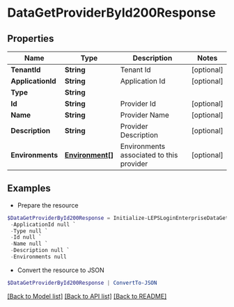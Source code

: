# DataGetProviderById200Response
## Properties

Name | Type | Description | Notes
------------ | ------------- | ------------- | -------------
**TenantId** | **String** | Tenant Id | [optional] 
**ApplicationId** | **String** | Application Id | [optional] 
**Type** | **String** |  | 
**Id** | **String** | Provider Id | [optional] 
**Name** | **String** | Provider Name | [optional] 
**Description** | **String** | Provider Description | [optional] 
**Environments** | [**Environment[]**](Environment.md) | Environments associated to this provider | [optional] 

## Examples

- Prepare the resource
```powershell
$DataGetProviderById200Response = Initialize-LEPSLoginEnterpriseDataGetProviderById200Response  -TenantId null `
 -ApplicationId null `
 -Type null `
 -Id null `
 -Name null `
 -Description null `
 -Environments null
```

- Convert the resource to JSON
```powershell
$DataGetProviderById200Response | ConvertTo-JSON
```

[[Back to Model list]](../README.md#documentation-for-models) [[Back to API list]](../README.md#documentation-for-api-endpoints) [[Back to README]](../README.md)

